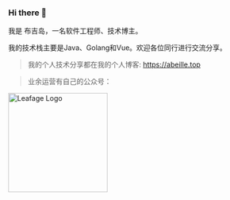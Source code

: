 ### Hi there 👋

<!--
**little3201/little3201** is a ✨ _special_ ✨ repository because its `README.md` (this file) appears on your GitHub profile.

Here are some ideas to get you started:

- 🔭 I’m currently working on ichiane
- 🌱 I’m currently learning java、go、vue3
- 👯 I’m looking to collaborate on ...
- 🤔 I’m looking for help with ...
- 💬 Ask me about anything
- 📫 How to reach me: little3201@163.com
- 😄 Pronouns: he
- ⚡ Fun fact: ...
-->

我是 布吉岛，一名软件工程师、技术博主。

我的技术栈主要是Java、Golang和Vue。欢迎各位同行进行交流分享。

> 我的个人技术分享都在我的个人博客: https://abeille.top

 > 业余运营有自己的公众号：
<img alt="Leafage Logo" width="200px" src="./leafage-standard.png">
